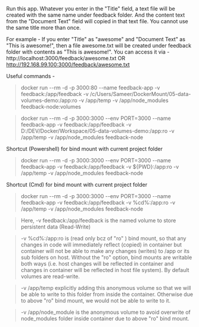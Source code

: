Run this app.
Whatever you enter in the "Title" field, a text file will be created with the same name under feedback folder.
And the content text from the "Document Text" field will copied in that text file.
You cannot use the same title more than once.

For example -
If you enter "Title" as "awesome" and "Document Text" as "This is awesome!", then
a file awesome.txt will be created under feedback folder with contents as "This is awesome!".
You can access it via -
http://localhost:3000/feedback/awesome.txt
OR
http://192.168.99.100:3000/feedback/awesome.txt

Useful commands -

> docker run --rm -d -p 3000:80 --name feedback-app -v feedback:/app/feedback -v /c/Users/Sameer/DockerMount/05-data-volumes-demo:/app:ro -v /app/temp -v /app/node_modules feedback-node:volumes

> docker run --rm -d -p 3000:3000 --env PORT=3000 --name feedback-app -v feedback:/app/feedback -v D:/DEV/Docker/Workspace/05-data-volumes-demo:/app:ro -v /app/temp -v /app/node_modules feedback-node

Shortcut (Powershell) for bind mount with current project folder

> docker run --rm -d -p 3000:3000 --env PORT=3000 --name feedback-app -v feedback:/app/feedback -v ${PWD}:/app:ro -v /app/temp -v /app/node_modules feedback-node

Shortcut (Cmd) for bind mount with current project folder

> docker run --rm -d -p 3000:3000 --env PORT=3000 --name feedback-app -v feedback:/app/feedback -v %cd%:/app:ro -v /app/temp -v /app/node_modules feedback-node

> Here,
> -v feedback:/app/feedback is the named volume to store persistent data (Read-Write)

> -v %cd%:/app:ro is (read only bcz of "ro" ) bind mount, so that any changes in code will immediately reflect (copied) in container but container will not be able to make any changes (writes) to /app or its sub folders on host. Without the "ro" option, bind mounts are writable both ways (i.e. host changes will be reflected in container and changes in container will be reflected in host file system). By default volumes are read-write.

> -v /app/temp explicitly adding this anonymous volume so that we will be able to write to this folder from inside the container. Otherwise due to above "ro" bind mount, we would not be able to write to it.

> -v /app/node_module is the anonymous volume to avoid overwrite of node_modules folder inside container due to above "ro" bind mount.
